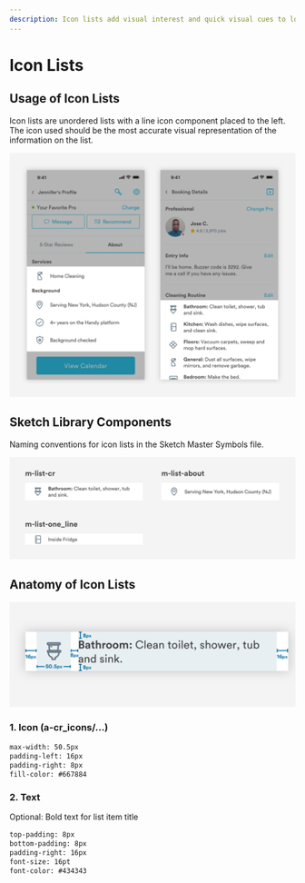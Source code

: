 ```yaml
---
description: Icon lists add visual interest and quick visual cues to longer lists of text.
---
```


# Icon Lists

## Usage of Icon Lists

Icon lists are unordered lists with a line icon component placed to the left. The icon used should be the most accurate visual representation of the information on the list. 

![](../.gitbook/assets/icon-list-overview.png)

## Sketch Library Components

Naming conventions for icon lists in the Sketch Master Symbols file.

![](../.gitbook/assets/sketch-list-icons.png)

## Anatomy of Icon Lists

![](../.gitbook/assets/m-list-cr.png)

### 1. Icon \(a-cr\_icons/...\)

```text
max-width: 50.5px
padding-left: 16px
padding-right: 8px
fill-color: #667884
```

### 2. Text

Optional: Bold text for list item title

```text
top-padding: 8px
bottom-padding: 8px
padding-right: 16px
font-size: 16pt
font-color: #434343
```



